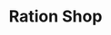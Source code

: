 ---
title: "Ration Shop"
url: /thrissur/ration-shop-national-highway-17-highway/
shop: convenience
---